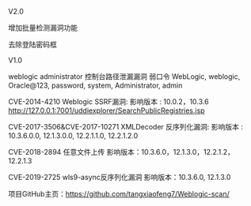 V2.0

增加批量检测漏洞功能

去除登陆密码框

V1.0

weblogic administrator 控制台路径泄漏漏洞
弱口令
WebLogic, weblogic, Oracle@123, password, system, Administrator, admin

CVE-2014-4210 Weblogic SSRF漏洞:
影响版本 : 10.0.2，10.3.6
http://127.0.0.1:7001/uddiexplorer/SearchPublicRegistries.jsp

CVE-2017-3506&CVE-2017-10271 XMLDecoder 反序列化漏洞:
影响版本 : 10.3.6.0.0, 12.1.3.0.0, 12.2.1.1.0, 12.2.1.2.0

CVE-2018-2894 任意文件上传
影响版本：10.3.6.0，12.1.3.0，12.2.1.2，12.2.1.3

CVE-2019-2725 wls9-async反序列化漏洞
影响版本：10.3.6.0, 12.1.3.0

项目GitHub主页：https://github.com/tangxiaofeng7/Weblogic-scan/